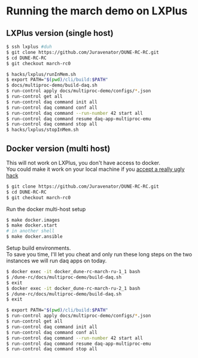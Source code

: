 # Running the march demo on LXPlus

## LXPlus version (single host)
```bash
$ ssh lxplus #duh
$ git clone https://github.com/Juravenator/DUNE-RC-RC.git
$ cd DUNE-RC-RC
$ git checkout march-rc0
```

```bash
$ hacks/lxplus/runInMem.sh
$ export PATH="$(pwd)/cli/build:$PATH"
$ docs/multiproc-demo/build-daq.sh
$ run-control apply docs/multiproc-demo/configs/*.json
$ run-control get all
$ run-control daq command init all
$ run-control daq command conf all
$ run-control daq command --run-number 42 start all
$ run-control daq command resume daq-app-multiproc-emu
$ run-control daq command stop all
$ hacks/lxplus/stopInMem.sh
```

## Docker version (multi host)
This will not work on LXPlus, you don't have access to docker.  
You could make it work on your local machine if you [accept a really ugly hack](../../hacks/rsync-cvmfs.md)

```bash
$ git clone https://github.com/Juravenator/DUNE-RC-RC.git
$ cd DUNE-RC-RC
$ git checkout march-rc0
```

Run the docker multi-host setup
```bash
$ make docker.images
$ make docker.start
# in another shell
$ make docker.ansible
```

Setup build environments.  
To save you time, I'll let you cheat and only run these long steps on the two instances we will run daq apps on today.
```bash
$ docker exec -it docker_dune-rc-march-ru-1_1 bash
$ /dune-rc/docs/multiproc-demo/build-daq.sh
$ exit
$ docker exec -it docker_dune-rc-march-ru-2_1 bash
$ /dune-rc/docs/multiproc-demo/build-daq.sh
$ exit
```

```bash
$ export PATH="$(pwd)/cli/build:$PATH"
$ run-control apply docs/multiproc-demo/configs/*.json
$ run-control get all
$ run-control daq command init all
$ run-control daq command conf all
$ run-control daq command --run-number 42 start all
$ run-control daq command resume daq-app-multiproc-emu
$ run-control daq command stop all
```